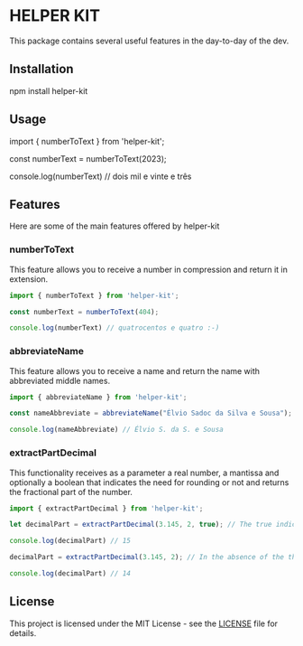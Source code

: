 # HELPER KIT

This package contains several useful features in the day-to-day of the dev.

## Installation

npm install helper-kit

## Usage

import { numberToText } from 'helper-kit';

const numberText = numberToText(2023);

console.log(numberText) // dois mil e vinte e três

## Features

Here are some of the main features offered by helper-kit

### numberToText

This feature allows you to receive a number in compression and return it in extension.

```typescript
import { numberToText } from 'helper-kit';

const numberText = numberToText(404);

console.log(numberText) // quatrocentos e quatro :-)
```
### abbreviateName

This feature allows you to receive a name and return the name with abbreviated middle names.


```typescript
import { abbreviateName } from 'helper-kit';

const nameAbbreviate = abbreviateName("Élvio Sadoc da Silva e Sousa");

console.log(nameAbbreviate) // Élvio S. da S. e Sousa
```

### extractPartDecimal

This functionality receives as a parameter a real number, a mantissa and optionally a boolean that 
indicates the need for rounding or not and returns the fractional part of the number.

```typescript
import { extractPartDecimal } from 'helper-kit';

let decimalPart = extractPartDecimal(3.145, 2, true); // The true indicates that we want to round

console.log(decimalPart) // 15

decimalPart = extractPartDecimal(3.145, 2); // In the absence of the third parameter, it is understood that you do not want to round

console.log(decimalPart) // 14
```

## License

This project is licensed under the MIT License - see the [LICENSE](https://opensource.org/license/mit/) file for details.